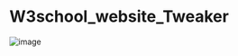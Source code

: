 # W3school_website_Tweaker


![image](https://user-images.githubusercontent.com/83577193/143777516-8e195b58-2fa1-404a-9986-c0cd3e2ac5cd.png)

